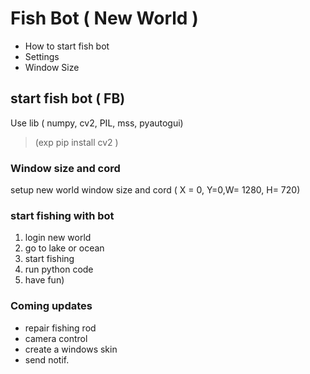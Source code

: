 
# Fish Bot ( New World ) 

* How to start fish bot 
* Settings 
* Window Size 


## start fish bot ( FB) 
 
 Use lib ( numpy, cv2, PIL, mss, pyautogui) 
 >(exp pip install cv2 )
 
### Window size and cord
setup new world window size and cord ( X = 0, Y=0,W= 1280, H= 720)


### start fishing with bot
1. login new world 
2. go to lake or ocean
3. start fishing 
4. run python code 
5. have fun) 

### Coming updates  
* repair fishing rod 
* camera control 
* create a windows skin 
* send notif. 

